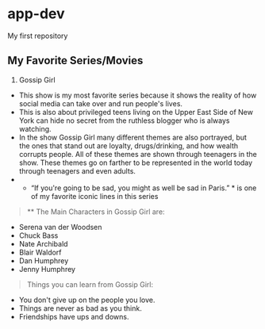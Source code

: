 # app-dev
My first repository

## My Favorite Series/Movies
1. Gossip Girl 
- This show is my most favorite series because it shows the reality of how social media can take over and run people's lives.
- This is also about privileged teens living on the Upper East Side of New York can hide no secret from the ruthless blogger who is always watching. 
- In the show Gossip Girl many different themes are also portrayed, but the ones that stand out are loyalty, drugs/drinking, and how wealth corrupts people. All of these themes are shown through teenagers in the show. These themes go on farther to be represented in the world today through teenagers and even adults.
- * “If you're going to be sad, you might as well be sad in Paris.” * is one of my favorite iconic lines in this series

> ** The Main Characters in Gossip Girl are: 
- Serena van der Woodsen
- Chuck Bass
- Nate Archibald
- Blair Waldorf
- Dan Humphrey
- Jenny Humphrey

>  Things you can learn from Gossip Girl: 
- You don't give up on the people you love.
- Things are never as bad as you think.
- Friendships have ups and downs.

